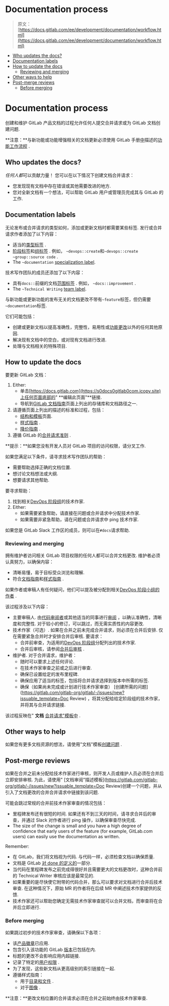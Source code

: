 # Documentation process

> 原文：[https://docs.gitlab.com/ee/development/documentation/workflow.html](https://docs.gitlab.com/ee/development/documentation/workflow.html)

*   [Who updates the docs?](#who-updates-the-docs)
*   [Documentation labels](#documentation-labels)
*   [How to update the docs](#how-to-update-the-docs)
    *   [Reviewing and merging](#reviewing-and-merging)
*   [Other ways to help](#other-ways-to-help)
*   [Post-merge reviews](#post-merge-reviews)
    *   [Before merging](#before-merging)

# Documentation process[](#documentation-process "Permalink")

创建和维护 GitLab 产品文档的过程允许任何人提交合并请求或为 GitLab 文档创建问题.

**注意：**与新功能或功能增强相关的文档更新必须使用 GitLab 手册[中](https://about.gitlab.com/handbook/engineering/ux/technical-writing/workflow/#for-a-product-change)描述的[功能工作流程](https://about.gitlab.com/handbook/engineering/ux/technical-writing/workflow/#for-a-product-change) .

## Who updates the docs?[](#who-updates-the-docs "Permalink")

*任何人都*可以贡献力量！ 您可以在以下情况下创建文档合并请求：

*   您发现现有文档中存在错误或其他需要改进的地方.
*   您对全新文档有一个想法，可以帮助 GitLab 用户或管理员完成其与 GitLab 的工作.

## Documentation labels[](#documentation-labels "Permalink")

无论发布或合并请求的类型如何，添加或更新文档时都需要某些标签. 发行或合并请求作者添加了以下内容：

*   适当的[类型标签](../contributing/issue_workflow.html#type-labels) .
*   [阶段标签](../contributing/issue_workflow.html#stage-labels)和[组标签](../contributing/issue_workflow.html#group-labels) . 例如， `~devops::create`和`~devops::create` `~group::source code` .
*   The `~documentation` [specialization label](../contributing/issue_workflow.html#specialization-labels).

技术写作团队的成员还添加了以下内容：

*   具有`docs::`前缀的文档[范围标签](../../user/project/labels.html#scoped-labels-premium) . 例如， `~docs::improvement` .
*   The `~Technical Writing` [team label](../contributing/issue_workflow.html#team-labels).

与新功能或更新功能的发布无关的文档更改不带有`~feature`标签，但仍需要`~documentation`标签.

它们可能包括：

*   创建或更新文档以提高准确性，完整性，易用性或[功能更改](https://about.gitlab.com/handbook/engineering/ux/technical-writing/workflow/#for-a-product-change)以外的任何其他原因.
*   解决现有文档中的空白，或对现有文档进行改进.
*   处理与文档相关的特殊项目.

## How to update the docs[](#how-to-update-the-docs "Permalink")

要更新 GitLab 文档：

1.  Either:
    *   单击[https://docs.gitlab.com](https://s0docs0gitlab0com.icopy.site)上任何页面底部的" **编辑此页面"**链接.
    *   导航到[GitLab 文档指南](index.html)页面上列出的存储库和文档路径之一.
2.  请遵循页面上列出的描述的标准和过程，包括：
    *   [结构和模板](structure.html)页面.
    *   [样式指南](styleguide.html) .
    *   [降价指南](https://about.gitlab.com/handbook/markdown-guide/) .
3.  遵循 GitLab 的[合并请求准则](../contributing/merge_request_workflow.html#merge-request-guidelines) .

**提示：**如果您没有开发人员对 GitLab 项目的访问权限，请分叉工作.

如果您满足以下条件，请寻求技术写作团队的帮助：

*   需要帮助选择正确的文档位置.
*   想讨论文档想法或大纲.
*   想要请求其他帮助.

要寻求帮助：

1.  找到相关[DevOps 阶段组](https://about.gitlab.com/handbook/engineering/ux/technical-writing/#assignments)的技术作家.
2.  Either:
    *   如果需要紧急帮助，请直接在问题或合并请求中分配技术作家.
    *   如果需要非紧急帮助，请在问题或合并请求中 ping 技术作家.

如果您是 GitLab Slack 工作区的成员，则可以在`#docs`请求帮助.

### Reviewing and merging[](#reviewing-and-merging "Permalink")

拥有维护者访问相关 GitLab 项目权限的任何人都可以合并文档更改. 维护者必须认真努力，以确保内容：

*   清晰易懂，易于目标受众浏览和理解.
*   符合[文档指南](index.html)和[样式指南](styleguide.html) .

如果作者或审稿人有任何疑问，他们可以提及被分配到相关[DevOps 阶段小组的作者](https://about.gitlab.com/handbook/engineering/ux/technical-writing/#assignments) .

该过程涉及以下内容：

*   主要审稿人. 由[代码审阅者](https://about.gitlab.com/handbook/engineering/projects/)或其他适当的同事进行[审阅](https://about.gitlab.com/handbook/engineering/projects/) ，以确认准确性，清晰度和完整性. 对于较小的修订，可以跳过，而无需实质性的内容更改.
*   技术作家（可选）. 如果在合并之前未完成合并请求，则必须在合并后安排. 仅在需要紧急合并时才安排合并后审核. 要请求：
    *   合并前审查，为适用的[DevOps 阶段组](https://about.gitlab.com/handbook/engineering/ux/technical-writing/#assignments)分配列出的技术作家.
    *   合并后审核，请参阅[合并后审核](#post-merge-reviews) .
*   维护者. 对于合并请求，维护者：
    *   随时可以要求上述任何评论.
    *   在技​​术作家审查之前或之后进行审查.
    *   确保已设置给定的发布里程碑.
    *   确保应用了适当的标签，包括将合并请求选择到版本中所需的标签.
    *   确保（如果尚未完成或计划进行技术作家审查） [创建所需的问题](https://gitlab.com/gitlab-org/gitlab/-/issues/new?issuable_template=Doc Review) ，将其分配给给定阶段组的技术作家，并将其与合并请求链接.

该过程反映在" **文档** [合并请求"模板中](https://gitlab.com/gitlab-org/gitlab/blob/master/.gitlab/merge_request_templates/Documentation.md) .

## Other ways to help[](#other-ways-to-help "Permalink")

如果您有更多文档资源的想法，请使用"文档"模板[创建问题](https://gitlab.com/gitlab-org/gitlab/-/issues/new?issuable_template=Documentation) .

## Post-merge reviews[](#post-merge-reviews "Permalink")

如果在合并之前未分配给技术作家进行审核，则开发人员或维护人员必须在合并后立即安排审核. 为此，请使用" [文档审阅"描述模板](https://gitlab.com/gitlab-org/gitlab/-/issues/new?issuable_template=Doc Review)创建一个问题，并从引入了文档更改的合并合并请求中链接到该问题.

可能会跳过常规的合并前技术作家审查的情况包括：

*   里程碑发布还有很短的时间. 如果还有不到三天的时间，请寻求合并后的审查，并通过 Slack 对作者进行 ping 操作，以确保审查尽快完成.
*   The size of the change is small and you have a high degree of confidence that early users of the feature (for example, GitLab.com users) can easily use the documentation as written.

Remember:

*   在 GitLab，我们将文档视为代码. 与代码一样，必须检查文档以确保质量.
*   文档是 GitLab [对 done 的定义的](../contributing/merge_request_workflow.html#definition-of-done)一部分.
*   当代码在里程碑发布之前完成得很好并且需要更大的文档更改时，这种合并前的 Technical Writer 审核应该是最常见的.
*   如果重要的是尽快使它附带的代码合并，那么可以要求对文档进行合并后技术审查. 在这种情况下，原始 MR 的作者将在后续 MR 中阐述技术作家提供的反馈.
*   技术作家还可以帮助您确定无需技术作家审查就可以合并文档，而审查将在合并后立即进行.

### Before merging[](#before-merging "Permalink")

如果跳过初步的技术作家审查，请确保以下各项：

*   该[产品徽章](styleguide.html#product-badges)已应用.
*   包含引入该功能的 GitLab [版本](styleguide.html#text-for-documentation-requiring-version-text)已包括在内.
*   标题的更改不会影响应用内超链接.
*   记录了特定的[用户权限](../../user/permissions.html) .
*   为了发现，这些新文档从更高级别的索引链接在一起.
*   遵循样式指南：
    *   用于[目录和文件](styleguide.html#work-with-directories-and-files) .
    *   对于[图像](styleguide.html#images) .

**注意：**更改文档位置的合并请求必须在合并之前始终由技术作家审查.